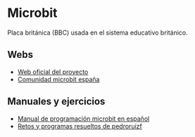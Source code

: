 # Microbit
Placa británica (BBC) usada en el sistema educativo británico.
## Webs
* [Web oficial del proyecto](https://www.microbit.org/)
* [Comunidad microbit españa](http://microes.org/)
## Manuales y ejercicios
* [Manual de programación microbit en español](http://microes.org/descargas/manual-de-programacion-microbit.pdf)
* [Retos y programas resueltos de pedroruizf](https://github.com/pedroruizf/microbit.git)

